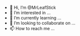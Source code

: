 - 👋 Hi, I’m @MrLeafStick
- 👀 I’m interested in ...
- 🌱 I’m currently learning ...
- 💞️ I’m looking to collaborate on ...
- 📫 How to reach me ...

<!---
MrLeafStick/MrLeafStick is a ✨ special ✨ repository because its `README.md` (this file) appears on your GitHub profile.
You can click the Preview link to take a look at your changes.
--->
